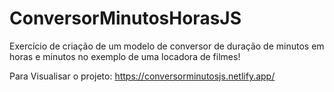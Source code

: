 # ConversorMinutosHorasJS
Exercício de criação de um modelo de conversor de duração de  minutos em horas e minutos no exemplo de uma locadora de filmes!

Para Visualisar o projeto: https://conversorminutosjs.netlify.app/
